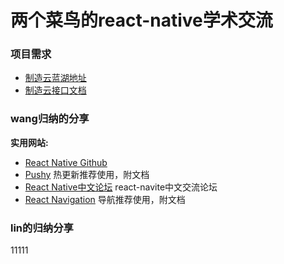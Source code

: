 # 两个菜鸟的react-native学术交流

### 项目需求
- [制造云蓝湖地址](https://lanhuapp.com/web/#/item/project/board?pid=a37754d9-c79e-4a61-9b3d-13393db2b6ed)  
- [制造云接口文档](http://doc.lsboot.cn/web/#/22?page_id=759)  

### wang归纳的分享

**实用网站:**
- [React Native Github](https://github.com/facebook/react-native)  
- [Pushy](http://update.reactnative.cn/home)  热更新推荐使用，附文档 
- [React Native中文论坛](https://bbs.reactnative.cn/)  react-navite中文交流论坛 
- [React Navigation](https://reactnavigation.org/zh-Hans/)  导航推荐使用，附文档






### lin的归纳分享

11111
